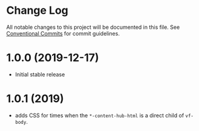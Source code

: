 # Change Log

All notable changes to this project will be documented in this file.
See [Conventional Commits](https://conventionalcommits.org) for commit guidelines.

# 1.0.0 (2019-12-17)

* Initial stable release


# 1.0.1 (2019)

* adds CSS for times when the `*-content-hub-html` is a direct child of `vf-body`.
